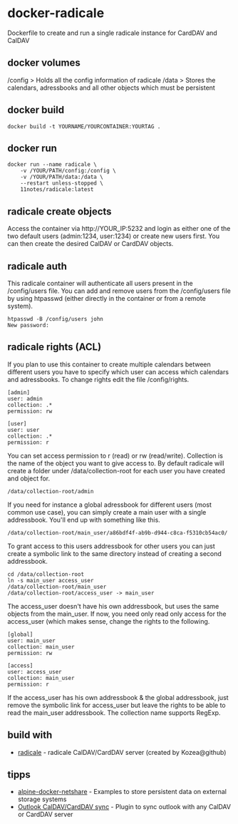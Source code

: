 # docker-radicale

Dockerfile to create and run a single radicale instance for CardDAV and CalDAV

## docker volumes

/config > Holds all the config information of radicale
/data > Stores the calendars, adressbooks and all other objects which must be persistent

## docker build

```shell
docker build -t YOURNAME/YOURCONTAINER:YOURTAG .
```

## docker run

```shell
docker run --name radicale \
    -v /YOUR/PATH/config:/config \
    -v /YOUR/PATH/data:/data \
    --restart unless-stopped \
    11notes/radicale:latest
```

## radicale create objects

Access the container via http://YOUR_IP:5232 and login as either one of the two default users (admin:1234, user:1234) or create new users first. You can then create the desired CalDAV or CardDAV objects.

## radicale auth

This radicale container will authenticate all users present in the /config/users file. You can add and remove users from the /config/users file by using htpasswd (either directly in the container or from a remote system).

```shell
htpasswd -B /config/users john
New password:
```

## radicale rights (ACL)

If you plan to use this container to create multiple calendars between different users you have to specify which user can access which calendars and adressbooks. To change rights edit the file /config/rights.

```shell
[admin]
user: admin
collection: .*
permission: rw

[user]
user: user
collection: .*
permission: r
```

You can set access permission to r (read) or rw (read/write). Collection is the name of the object you want to give access to. By default radicale will create a folder under /data/collection-root for each user you have created and object for.

```shell
/data/collection-root/admin
```

If you need for instance a global adressbook for different users (most common use case), you can simply create a main user with a single addressbook. You'll end up with something like this.

```shell
/data/collection-root/main_user/a86bdf4f-ab9b-d944-c8ca-f5310cb54ac0/
```

To grant access to this users addressbook for other users you can just create a symbolic link to the same directory instead of creating a second addressbook.

```shell
cd /data/collection-root
ln -s main_user access_user
/data/collection-root/main_user
/data/collection-root/access_user -> main_user
```

The access_user doesn't have his own addressbook, but uses the same objects from the main_user. If now, you need only read only access for the access_user (which makes sense, change the rights to the following.

```shell
[global]
user: main_user
collection: main_user
permission: rw

[access]
user: access_user
collection: main_user
permission: r
```

If the access_user has his own addressbook & the global addressbook, just remove the symbolic link for access_user but leave the rights to be able to read the main_user addressbook. The collection name supports RegExp.

## build with

* [radicale](https://radicale.org/about/) - radicale CalDAV/CardDAV server (created by Kozea@github)

## tipps

* [alpine-docker-netshare](https://github.com/11notes/alpine-docker-netshare) - Examples to store persistent data on external storage systems
* [Outlook CalDAV/CardDAV sync](https://caldavsynchronizer.org/) - Plugin to sync outlook with any CalDAV or CardDAV server